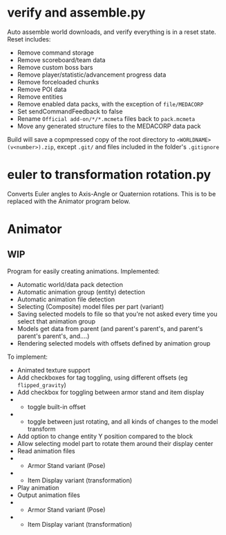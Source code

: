 # verify and assemble.py
Auto assemble world downloads, and verify everything is in a reset state.
Reset includes:
* Remove command storage
* Remove scoreboard/team data
* Remove custom boss bars
* Remove player/statistic/advancement progress data
* Remove forceloaded chunks
* Remove POI data
* Remove entities
* Remove enabled data packs, with the exception of `file/MEDACORP`
* Set sendCommandFeedback to false
* Rename `Official add-on/*/*.mcmeta` files back to `pack.mcmeta`
* Move any generated structure files to the MEDACORP data pack

Build will save a copmpressed copy of the root directory to `<WORLDNAME> (v<number>).zip`, except `.git/` and files included in the folder's `.gitignore`

# euler to transformation rotation.py
Converts Euler angles to Axis-Angle or Quaternion rotations.
This is to be replaced with the Animator program below.

# Animator
## WIP
Program for easily creating animations.
Implemented:
* Automatic world/data pack detection
* Automatic animation group (entity) detection
* Automatic animation file detection
* Selecting (Composite) model files per part (variant)
* Saving selected models to file so that you're not asked every time you select that animation group
* Models get data from parent (and parent's parent's, and parent's parent's parent's, and....)
* Rendering selected models with offsets defined by animation group

To implement:
* Animated texture support
* Add checkboxes for tag toggling, using different offsets (eg `flipped_gravity`)
* Add checkbox for toggling between armor stand and item display
* - toggle built-in offset
* - toggle between just rotating, and all kinds of changes to the model transform
* Add option to change entity Y position compared to the block
* Allow selecting model part to rotate them around their display center
* Read animation files
* - Armor Stand variant (Pose)
* - Item Display variant (transformation)
* Play animation
* Output animation files
* - Armor Stand variant (Pose)
* - Item Display variant (transformation)